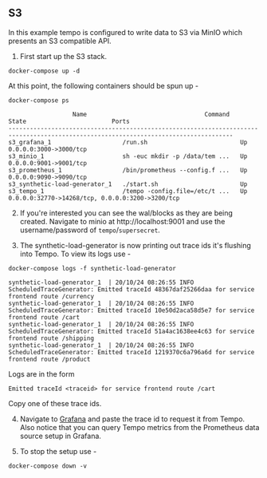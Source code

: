 ## S3

In this example tempo is configured to write data to S3 via MinIO which presents an S3 compatible API.

1. First start up the S3 stack.

```console
docker-compose up -d
```

At this point, the following containers should be spun up -

```console
docker-compose ps
```

```
                  Name                                 Command               State                        Ports
-------------------------------------------------------------------------------------------------------------------------------------
s3_grafana_1                    /run.sh                          Up      0.0.0.0:3000->3000/tcp
s3_minio_1                      sh -euc mkdir -p /data/tem ...   Up      0.0.0.0:9001->9001/tcp
s3_prometheus_1                 /bin/prometheus --config.f ...   Up      0.0.0.0:9090->9090/tcp
s3_synthetic-load-generator_1   ./start.sh                       Up
s3_tempo_1                      /tempo -config.file=/etc/t ...   Up      0.0.0.0:32770->14268/tcp, 0.0.0.0:3200->3200/tcp
```

2. If you're interested you can see the wal/blocks as they are being created. Navigate to minio at
   http://localhost:9001 and use the username/password of `tempo`/`supersecret`.

3. The synthetic-load-generator is now printing out trace ids it's flushing into Tempo. To view its logs use -

```console
docker-compose logs -f synthetic-load-generator
```

```
synthetic-load-generator_1  | 20/10/24 08:26:55 INFO ScheduledTraceGenerator: Emitted traceId 48367daf25266daa for service frontend route /currency
synthetic-load-generator_1  | 20/10/24 08:26:55 INFO ScheduledTraceGenerator: Emitted traceId 10e50d2aca58d5e7 for service frontend route /cart
synthetic-load-generator_1  | 20/10/24 08:26:55 INFO ScheduledTraceGenerator: Emitted traceId 51a4ac1638ee4c63 for service frontend route /shipping
synthetic-load-generator_1  | 20/10/24 08:26:55 INFO ScheduledTraceGenerator: Emitted traceId 1219370c6a796a6d for service frontend route /product
```

Logs are in the form

```
Emitted traceId <traceid> for service frontend route /cart
```

Copy one of these trace ids.

4. Navigate to [Grafana](http://localhost:3000/explore) and paste the trace id to request it from Tempo.
   Also notice that you can query Tempo metrics from the Prometheus data source setup in Grafana.

5. To stop the setup use -

```console
docker-compose down -v
```
